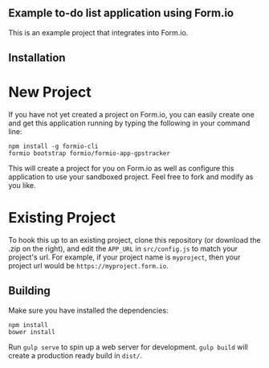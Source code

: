 Example to-do list application using Form.io
---------------------------------
This is an example project that integrates into Form.io.

Installation
--------------

New Project
===========
If you have not yet created a project on Form.io, you can easily create one and get this application running by typing the following in your command line:

```
npm install -g formio-cli
formio bootstrap formio/formio-app-gpstracker
```

This will create a project for you on Form.io as well as configure this application to use your sandboxed project. Feel free to fork and modify as you like.

Existing Project
================
To hook this up to an existing project, clone this repository (or download the .zip on the right), and edit the `APP_URL` in `src/config.js` to match your project's url. For example, if your project name is `myproject`, then your project url would be `https://myproject.form.io`.

Building
--------
Make sure you have installed the dependencies:

```
npm install
bower install
```

Run `gulp serve` to spin up a web server for development. `gulp build` will create a production ready build in `dist/`.
